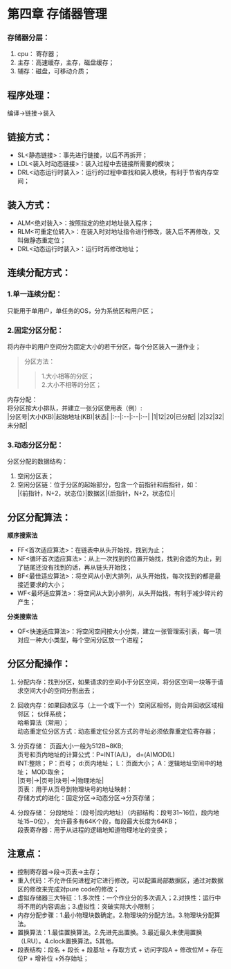 # 第四章 存储器管理
### 存储器分层：
1. cpu： 寄存器；
2. 主存：高速缓存，主存，磁盘缓存；
3. 辅存：磁盘，可移动介质；
 

## 程序处理：
编译->链接->装入

## 链接方式：
* SL<静态链接>：事先进行链接，以后不再拆开；
* LDL<装入时动态链接>：装入过程中去链接所需要的模块；
* DRL<动态运行时装入>：运行的过程中查找和装入模块，有利于节省内存空间；

## 装入方式：
* ALM<绝对装入>：按照指定的绝对地址装入程序；
* RLM<可重定位转入>：在装入时对地址指令进行修改，装入后不再修改，又叫做静态重定位；
* DRL<动态运行时装入>：运行时再修改地址；

## 连续分配方式：
### 1.单一连续分配：
只能用于单用户，单任务的OS，分为系统区和用户区；

### 2.固定分区分配：
将内存中的用户空间分为固定大小的若干分区，每个分区装入一道作业；
> 分区方法：  
>> 1.大小相等的分区；  
>> 2.大小不相等的分区；  

内存分配：  
将分区按大小排队，并建立一张分区使用表（例）:  
|分区号|大小(KB)|起始地址(KB)|状态|
|:--|:--|:--|:--|
|1|12|20|已分配|
|2|32|32|未分配|

### 3.动态分区分配：
分区分配的数据结构：
1. 空闲分区表；
2. 空闲分区链：位于分区的起始部分，包含一个前指针和后指针，如：  
|{前指针，N+2，状态位}|数据区|{后指针，N+2，状态位}|

## 分区分配算法：
**顺序搜索法**  
* FF<首次适应算法>：在链表中从头开始找，找到为止；
* NF<循环首次适应算法>：从上一次找到的位置开始找，找到合适的为止，到了链尾还没有找到的话，再从链头开始找；
* BF<最佳适应算法>：将空间从小到大排列，从头开始找，每次找到的都是最接近要求的大小；
* WF<最坏适应算法>：将空间从大到小排列，从头开始找，有利于减少碎片的产生；

**分类搜索法**
* QF<快速适应算法>：将空闲空间按大小分类，建立一张管理索引表，每一项对应一种大小类型，每个空闲分区放一个进程；

## 分区分配操作：
1. 分配内存：找到分区，如果请求的空间小于分区空间，将分区空间一块等于请求空间大小的空间分割出去；

2. 回收内存：如果回收区与（上一个或下一个）空闲区相邻，则合并回收区域相邻区；
伙伴系统；  
哈希算法（常用）；  
动态重定位分区方式：动态重定位分区方式的寻址必须依靠重定位寄存器；

3. 分页存储：
页面大小一般为512B~8KB;  
页号和页内地址的计算公式：P=INT(A/L)，  d=(A)MOD(L)  
INT:整除； P：页号； d:页内地址； L：页面大小； A：逻辑地址空间中的地址； MOD:取余；  
|页号|->|页号|块号|->|物理地址|  
页表：用于从页号到物理块号的地址映射：  
存储方式的进化：固定分区->动态分区->分页存储；

4. 分段存储：
分段地址：（段号|段内地址）（内部结构：段号31~16位，段内地址15~0位）， 允许最多有64K个段，每段最大长度为64KB；  
段表寄存器：用于从进程的逻辑地知道物理地址的变换；

## 注意点：
* 控制寄存器->段->页表->主存；
* 重入代码<pure code>：不允许任何进程对它进行修改，可以配置局部数据区，通过对数据区的修改来完成对pure code的修改；
* 虚拟存储器三大特征：1.多次性：一个作业分的多次调入；2.对换性：运行中将不用的内容调出；3.虚拟性：突破实际大小限制；
* 内存分配步骤：1.最小物理块数确定。2.物理块的分配方法。3.物理块分配算法。
* 置换算法：1.最佳置换算法。2.先进先出置换。3.最近最久未使用置换（LRU）。4.clock置换算法。5其他。
* 段表结构：段名 + 段长 + 段基址 + 存取方式 + 访问字段A + 修改位M + 存在位P + 增补位 +外存始址；